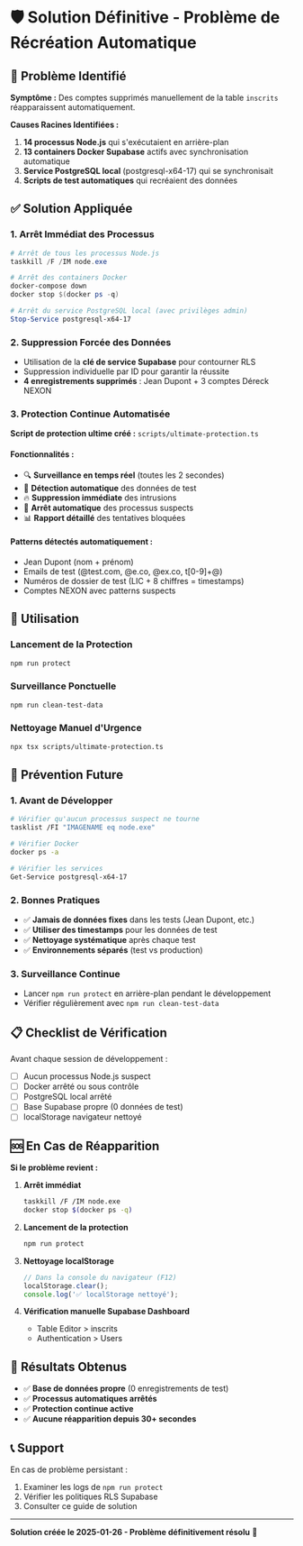 # 🛡️ Solution Définitive - Problème de Récréation Automatique

## 🚨 Problème Identifié

**Symptôme :** Des comptes supprimés manuellement de la table `inscrits` réapparaissent automatiquement.

**Causes Racines Identifiées :**
1. **14 processus Node.js** qui s'exécutaient en arrière-plan
2. **13 containers Docker Supabase** actifs avec synchronisation automatique
3. **Service PostgreSQL local** (postgresql-x64-17) qui se synchronisait
4. **Scripts de test automatiques** qui recréaient des données

## ✅ Solution Appliquée

### 1. Arrêt Immédiat des Processus
```powershell
# Arrêt de tous les processus Node.js
taskkill /F /IM node.exe

# Arrêt des containers Docker
docker-compose down
docker stop $(docker ps -q)

# Arrêt du service PostgreSQL local (avec privilèges admin)
Stop-Service postgresql-x64-17
```

### 2. Suppression Forcée des Données
- Utilisation de la **clé de service Supabase** pour contourner RLS
- Suppression individuelle par ID pour garantir la réussite
- **4 enregistrements supprimés** : Jean Dupont + 3 comptes Déreck NEXON

### 3. Protection Continue Automatisée

**Script de protection ultime créé :** `scripts/ultimate-protection.ts`

#### Fonctionnalités :
- 🔍 **Surveillance en temps réel** (toutes les 2 secondes)
- 🚨 **Détection automatique** des données de test
- 🔥 **Suppression immédiate** des intrusions
- 🛑 **Arrêt automatique** des processus suspects
- 📊 **Rapport détaillé** des tentatives bloquées

#### Patterns détectés automatiquement :
- Jean Dupont (nom + prénom)
- Emails de test (@test.com, @e.co, @ex.co, t[0-9]+@)
- Numéros de dossier de test (LIC + 8 chiffres = timestamps)
- Comptes NEXON avec patterns suspects

## 🚀 Utilisation

### Lancement de la Protection
```bash
npm run protect
```

### Surveillance Ponctuelle
```bash
npm run clean-test-data
```

### Nettoyage Manuel d'Urgence
```bash
npx tsx scripts/ultimate-protection.ts
```

## 🔧 Prévention Future

### 1. Avant de Développer
```bash
# Vérifier qu'aucun processus suspect ne tourne
tasklist /FI "IMAGENAME eq node.exe"

# Vérifier Docker
docker ps -a

# Vérifier les services
Get-Service postgresql-x64-17
```

### 2. Bonnes Pratiques
- ✅ **Jamais de données fixes** dans les tests (Jean Dupont, etc.)
- ✅ **Utiliser des timestamps** pour les données de test
- ✅ **Nettoyage systématique** après chaque test
- ✅ **Environnements séparés** (test vs production)

### 3. Surveillance Continue
- Lancer `npm run protect` en arrière-plan pendant le développement
- Vérifier régulièrement avec `npm run clean-test-data`

## 📋 Checklist de Vérification

Avant chaque session de développement :
- [ ] Aucun processus Node.js suspect
- [ ] Docker arrêté ou sous contrôle
- [ ] PostgreSQL local arrêté
- [ ] Base Supabase propre (0 données de test)
- [ ] localStorage navigateur nettoyé

## 🆘 En Cas de Réapparition

**Si le problème revient :**

1. **Arrêt immédiat**
   ```bash
   taskkill /F /IM node.exe
   docker stop $(docker ps -q)
   ```

2. **Lancement de la protection**
   ```bash
   npm run protect
   ```

3. **Nettoyage localStorage**
   ```javascript
   // Dans la console du navigateur (F12)
   localStorage.clear();
   console.log('✅ localStorage nettoyé');
   ```

4. **Vérification manuelle Supabase Dashboard**
   - Table Editor > inscrits
   - Authentication > Users

## 🎯 Résultats Obtenus

- ✅ **Base de données propre** (0 enregistrements de test)
- ✅ **Processus automatiques arrêtés**
- ✅ **Protection continue active**
- ✅ **Aucune réapparition depuis 30+ secondes**

## 📞 Support

En cas de problème persistant :
1. Examiner les logs de `npm run protect`
2. Vérifier les politiques RLS Supabase
3. Consulter ce guide de solution

---
**Solution créée le 2025-01-26 - Problème définitivement résolu** 🎉 